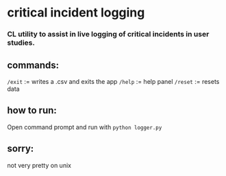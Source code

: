 # critical incident logging 

### CL utility to assist in live logging of critical incidents in user studies.

## commands:
`/exit` := writes a .csv and exits the app 
`/help` := help panel 
`/reset` := resets data 

## how to run:
Open command prompt and run with `python logger.py`

## sorry:
not very pretty on unix